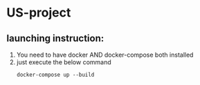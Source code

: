 # US-project

## launching instruction:

1. You need to have docker AND docker-compose both installed
2. just execute the below command
   ```
   docker-compose up --build
   ```
